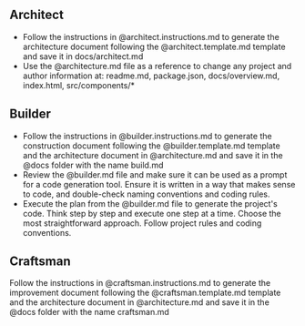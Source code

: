 ## Architect

- Follow the instructions in @architect.instructions.md to generate the architecture document following the @architect.template.md template and save it in docs/architect.md
- Use the @architecture.md file as a reference to change any project and author information at: readme.md, package.json, docs/overview.md, index.html, src/components/*

## Builder

- Follow the instructions in @builder.instructions.md to generate the construction document following the @builder.template.md template and the architecture document in @architecture.md and save it in the @docs folder with the name build.md
- Review the @builder.md file and make sure it can be used as a prompt for a code generation tool. Ensure it is written in a way that makes sense to code, and double-check naming conventions and coding rules.
- Execute the plan from the @builder.md file to generate the project's code. Think step by step and execute one step at a time. Choose the most straightforward approach. Follow project rules and coding conventions.

## Craftsman

Follow the instructions in @craftsman.instructions.md to generate the improvement document following the @craftsman.template.md template and the architecture document in @architecture.md and save it in the @docs folder with the name craftsman.md
